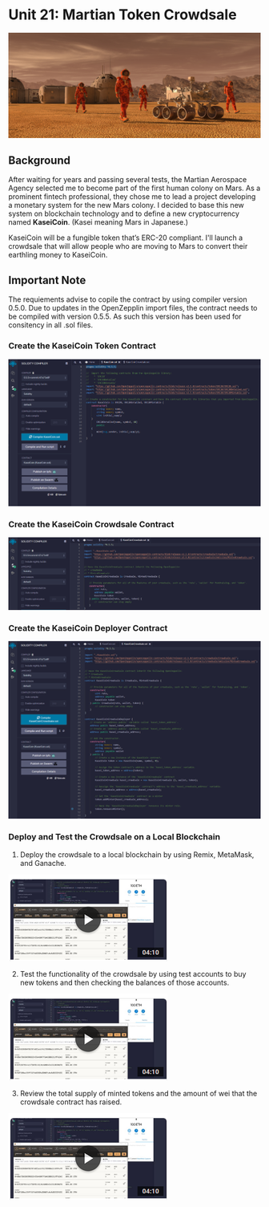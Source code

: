 # Unit 21: Martian Token Crowdsale

![alt=""](Images/application-image.png)

## Background

After waiting for years and passing several tests, the Martian Aerospace Agency selected me to become part of the first human colony on Mars. As a prominent fintech professional, they chose me to lead a project developing a monetary system for the new Mars colony. I decided to base this new system on blockchain technology and to define a new cryptocurrency named **KaseiCoin**. (Kasei meaning Mars in Japanese.)

KaseiCoin will be a fungible token that’s ERC-20 compliant. I'll launch a crowdsale that will allow people who are moving to Mars to convert their earthling money to KaseiCoin.

## Important Note

The requiements advise to copile the contract by using compiler version 0.5.0. Due to updates in the OpenZepplin import files, the contract needs to be compiled with version 0.5.5. As such this version has been used for consitency in all .sol files. 

### Create the KaseiCoin Token Contract

![](https://github.com/apfreeman/Unit-21-Martian-Token-Crowdsale/blob/main/Images/1_coin_compiled.PNG?raw=true)

### Create the KaseiCoin Crowdsale Contract

![](https://github.com/apfreeman/Unit-21-Martian-Token-Crowdsale/blob/main/Images/2_contract_compiled.PNG?raw=true)

### Create the KaseiCoin Deployer Contract

![](https://github.com/apfreeman/Unit-21-Martian-Token-Crowdsale/blob/main/Images/3_deployer_contract_compiled.PNG?raw=true)

### Deploy and Test the Crowdsale on a Local Blockchain

1. Deploy the crowdsale to a local blockchain by using Remix, MetaMask, and Ganache.

[![Deploy Crowdsale](https://github.com/apfreeman/Unit-21-Martian-Token-Crowdsale/blob/main/Images/4_deploy_thumbnail.PNG?raw=true)](https://screenrec.com/share/f4kxuhTonB)


2. Test the functionality of the crowdsale by using test accounts to buy new tokens and then checking the balances of those accounts.

[![Test Crowdsale](https://github.com/apfreeman/Unit-21-Martian-Token-Crowdsale/blob/main/Images/4_deploy_thumbnail.PNG?raw=true)](https://screenrec.com/share/f4kxuhTonB)


3. Review the total supply of minted tokens and the amount of wei that the crowdsale contract has raised.

[![Review Crowdsale](https://github.com/apfreeman/Unit-21-Martian-Token-Crowdsale/blob/main/Images/4_deploy_thumbnail.PNG?raw=true)](https://screenrec.com/share/f4kxuhTonB)






